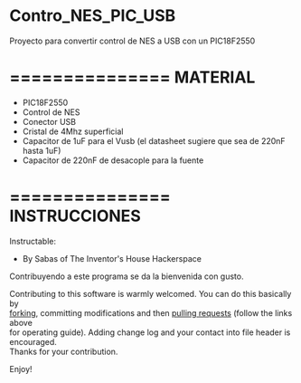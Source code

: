 # Contro_NES_PIC_USB<br>
Proyecto para convertir control de NES a USB con un PIC18F2550<br>

===============
**MATERIAL**<br>
===============
* PIC18F2550<br>
* Control de NES<br>
* Conector USB<br>
* Cristal de 4Mhz superficial<br>
* Capacitor de 1uF para el Vusb (el datasheet sugiere que sea de 220nF hasta 1uF)<br> 
* Capacitor de 220nF de desacople para la fuente <br>

===============
**INSTRUCCIONES**<br>
===============

Instructable: <br>

* By Sabas of The Inventor's House Hackerspace<br>

Contribuyendo a este programa se da la bienvenida con gusto.<br>

Contributing to this software is warmly welcomed. You can do this basically by<br>
[forking](https://help.github.com/articles/fork-a-repo), committing modifications and then [pulling requests](https://help.github.com/articles/using-pull-requests) (follow the links above<br>
for operating guide). Adding change log and your contact into file header is encouraged.<br>
Thanks for your contribution.

Enjoy!
